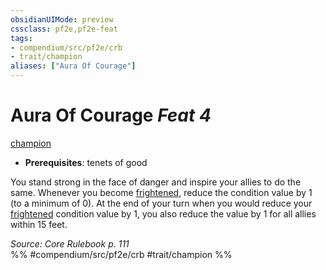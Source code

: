 ```yaml
---
obsidianUIMode: preview
cssclass: pf2e,pf2e-feat
tags:
- compendium/src/pf2e/crb
- trait/champion
aliases: ["Aura Of Courage"]
---
```

# Aura Of Courage  *Feat 4*  
[champion](../../rules/traits/champion.md)  

- **Prerequisites**: tenets of good

You stand strong in the face of danger and inspire your allies to do the same. Whenever you become [frightened](../../rules/conditions.md#Frightened), reduce the condition value by 1 (to a minimum of 0). At the end of your turn when you would reduce your [frightened](../../rules/conditions.md#Frightened) condition value by 1, you also reduce the value by 1 for all allies within 15 feet.

*Source: Core Rulebook p. 111*  
%% #compendium/src/pf2e/crb #trait/champion %%